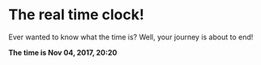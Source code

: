 # The real time clock!

Ever wanted to know what the time is? Well, your journey is about to end!

**The time is Nov 04, 2017, 20:20**